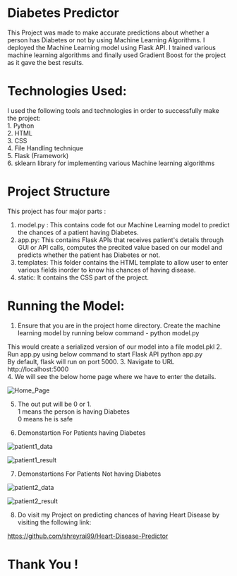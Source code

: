 # Diabetes Predictor

  This Project was made to make accurate predictions about whether a person has Diabetes or not by using Machine Learning Algorithms.
  I deployed the Machine Learning model using Flask API. I trained various machine learning algorithms and finally used Gradient Boost
  for the project as it gave the best results.
  
 
# Technologies Used: #
  I used the following tools and technologies in order to successfully make the project: <br />
    1. Python <br />
    2. HTML <br />
    3. CSS <br />
    4. File Handling technique <br />
    5. Flask (Framework) <br />
    6. sklearn library for implementing various Machine learning algorithms <br />
    
   
  # Project Structure #
   This project has four major parts :
   1. model.py : This contains code fot our Machine Learning model to predict the chances of a patient having Diabetes. 
   2. app.py: This contains Flask APIs that receives patient's details through GUI or API calls, computes the precited value based on      our model and predicts whether the patient has Diabetes or not.
   3. templates: This folder contains the HTML template to allow user to enter various fields inorder to know his chances of having        disease. 
   4. static: It contains the CSS part of the project. 
   
    
  # Running the Model: #
   1. Ensure that you are in the project home directory. Create the machine learning model by running below command -
   python model.py 
   
   
   This would create a serialized version of our model into a file model.pkl 
   2. Run app.py using below command to start Flask API 
   python app.py <br />
   By default, flask will run on port 5000. 
   3. Navigate to URL http://localhost:5000   
   4. We will see the below home page where we have to enter the details. 
   
   
   ![Home_Page](https://user-images.githubusercontent.com/51885421/89995555-3ed4bd00-dca7-11ea-9e69-142ec9502327.png)
   
   
   5. The out put will be 0 or 1. <br />
      1 means the person is having Diabetes <br />
      0 means he is safe  <br />
   
   
   6. Demonstartion For Patients having Diabetes 
   
   ![patient1_data](https://user-images.githubusercontent.com/51885421/89995572-44ca9e00-dca7-11ea-85c3-34db6481f355.png)
   
   
   ![patient1_result](https://user-images.githubusercontent.com/51885421/89997140-5dd44e80-dca9-11ea-92bd-4f107d6a0d6d.png)
   
   
   
   7. Demonstartions For Patients Not having Diabetes
   
   ![patient2_data](https://user-images.githubusercontent.com/51885421/89995602-4f853300-dca7-11ea-9faa-f22a8483520f.png)
   
   
   ![patient2_result](https://user-images.githubusercontent.com/51885421/89997156-63ca2f80-dca9-11ea-9620-16b91f4fc1d0.png)
   
   
   8. Do visit my Project on predicting chances of having Heart Disease by visiting the following link:
   
   
   https://github.com/shreyrai99/Heart-Disease-Predictor
   
   
   
   # Thank You ! #
 
